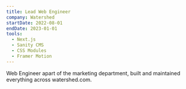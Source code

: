 ```yaml
---
title: Lead Web Engineer
company: Watershed
startDate: 2022-08-01
endDate: 2023-01-01
tools:
  - Next.js
  - Sanity CMS
  - CSS Modules
  - Framer Motion
---
```


Web Engineer apart of the marketing department, built and maintained everything across watershed.com.
